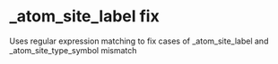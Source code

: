# _atom_site_label fix
 Uses regular expression matching to fix cases of _atom_site_label and _atom_site_type_symbol mismatch
